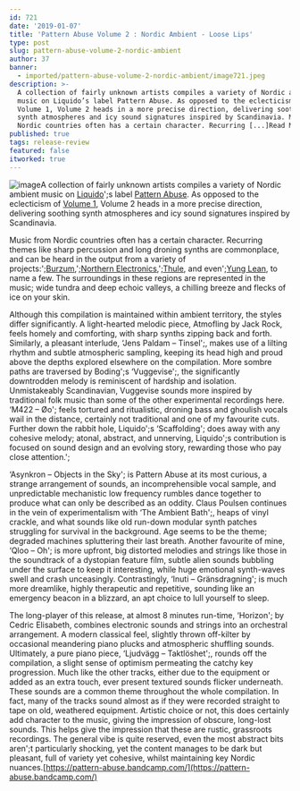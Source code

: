 ```yaml
---
id: 721
date: '2019-01-07'
title: 'Pattern Abuse Volume 2 : Nordic Ambient - Loose Lips'
type: post
slug: pattern-abuse-volume-2-nordic-ambient
author: 37
banner:
  - imported/pattern-abuse-volume-2-nordic-ambient/image721.jpeg
description: >-
  A collection of fairly unknown artists compiles a variety of Nordic ambient
  music on Liquido’s label Pattern Abuse. As opposed to the eclecticism of
  Volume 1, Volume 2 heads in a more precise direction, delivering soothing
  synth atmospheres and icy sound signatures inspired by Scandinavia. Music from
  Nordic countries often has a certain character. Recurring [...]Read More...
published: true
tags: release-review
featured: false
itworked: true
---
```

![image](../imported/pattern-abuse-volume-2-nordic-ambient/image721.jpeg)A collection of fairly unknown artists compiles a variety of Nordic ambient music on [Liquido](https://www.discogs.com/artist/3621168-Liquido-2)';s label [Pattern Abuse](https://www.discogs.com/label/634766-Pattern-Abuse). As opposed to the eclecticism of [Volume 1](https://soundcloud.com/pattern-abuse/sets/pattern-abuse-compilation-1), Volume 2 heads in a more precise direction, delivering soothing synth atmospheres and icy sound signatures inspired by Scandinavia.

Music from Nordic countries often has a certain character. Recurring themes like sharp percussion and long droning synths are commonplace, and can be heard in the output from a variety of projects:';[Burzum](https://www.youtube.com/watch?v=cWKtrze79Ys),';[Northern Electronics](https://www.youtube.com/watch?v=5hd6lhTZJag),';[Thule](https://youtu.be/TUxGEoAWx2E), and even';[Yung Lean](https://www.youtube.com/watch?v=KOFw2UPLdPk), to name a few. The surroundings in these regions are represented in the music; wide tundra and deep echoic valleys, a chilling breeze and flecks of ice on your skin.

Although this compilation is maintained within ambient territory, the styles differ significantly. A light-hearted melodic piece, Atmofling by Jack Rock, feels homely and comforting, with sharp synths zipping back and forth. Similarly, a pleasant interlude, ‘Jens Paldam – Tinsel';, makes use of a lilting rhythm and subtle atmospheric sampling, keeping its head high and proud above the depths explored elsewhere on the compilation. More sombre paths are traversed by Boding';s ‘Vuggevise';, the significantly downtrodden melody is reminiscent of hardship and isolation. Unmistakeably Scandinavian, Vuggevise sounds more inspired by traditional folk music than some of the other experimental recordings here. ‘M422 – Øo'; feels tortured and ritualistic, droning bass and ghoulish vocals wail in the distance, certainly not traditional and one of my favourite cuts. Further down the rabbit hole, Liquido';s ‘Scaffolding'; does away with any cohesive melody; atonal, abstract, and unnerving, Liquido';s contribution is focused on sound design and an evolving story, rewarding those who pay close attention.';

‘Asynkron – Objects in the Sky'; is Pattern Abuse at its most curious, a strange arrangement of sounds, an incomprehensible vocal sample, and unpredictable mechanistic low frequency rumbles dance together to produce what can only be described as an oddity. Claus Poulsen continues in the vein of experimentalism with ‘The Ambient Bath';, heaps of vinyl crackle, and what sounds like old run-down modular synth patches struggling for survival in the background. Age seems to be the theme; degraded machines spluttering their last breath. Another favourite of mine, ‘Qloo – Oh'; is more upfront, big distorted melodies and strings like those in the soundtrack of a dystopian feature film, subtle alien sounds bubbling under the surface to keep it interesting, while huge emotional synth-waves swell and crash unceasingly. Contrastingly, ‘Inuti – Gränsdragning'; is much more dreamlike, highly therapeutic and repetitive, sounding like an emergency beacon in a blizzard, an apt choice to lull yourself to sleep.

The long-player of this release, at almost 8 minutes run-time, ‘Horizon'; by Cedric Elisabeth, combines electronic sounds and strings into an orchestral arrangement. A modern classical feel, slightly thrown off-kilter by occasional meandering piano plucks and atmospheric shuffling sounds. Ultimately, a pure piano piece, ‘Ljudvägg – Taktlöshet';, rounds off the compilation, a slight sense of optimism permeating the catchy key progression. Much like the other tracks, either due to the equipment or added as an extra touch, ever present textured sounds flicker underneath. These sounds are a common theme throughout the whole compilation. In fact, many of the tracks sound almost as if they were recorded straight to tape on old, weathered equipment. Artistic choice or not, this does certainly add character to the music, giving the impression of obscure, long-lost sounds. This helps give the impression that these are rustic, grassroots recordings. The general vibe is quite reserved, even the most abstract bits aren';t particularly shocking, yet the content manages to be dark but pleasant, full of variety yet cohesive, whilst maintaining key Nordic nuances.[https://pattern-abuse.bandcamp.com/](https://pattern-abuse.bandcamp.com/)